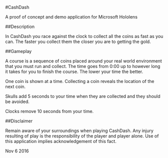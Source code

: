 #CashDash

A proof of concept and demo application for Microsoft Hololens


##Description

In CashDash you race against the clock to collect all the coins as fast as you can. The faster you collect them the closer you are to getting the gold.


##Gameplay

A course is a sequence of coins placed around your real world environment that you must run and collect. The time goes from 0:00 up to however long it takes for you to finish the course. The lower your time the better.


One coin is shown at a time. Collecting a coin reveals the location of the next coin.


Skulls add 5 seconds to your time when they are collected and they should be avoided.

Clocks remove 10 seconds from your time.

##Disclaimer

Remain aware of your surroundings when playing CashDash. Any injury resulting of play is the responsibility of the player and player alone. Use of this application implies acknowledgement of this fact.


Nov 6 2016
